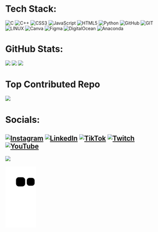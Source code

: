 # Tech Stack:
![C](https://img.shields.io/badge/c-%2300599C.svg?style=for-the-badge&logo=c&logoColor=white) ![C++](https://img.shields.io/badge/c++-%2300599C.svg?style=for-the-badge&logo=c%2B%2B&logoColor=white) ![CSS3](https://img.shields.io/badge/css3-%231572B6.svg?style=for-the-badge&logo=css3&logoColor=white) ![JavaScript](https://img.shields.io/badge/javascript-%23323330.svg?style=for-the-badge&logo=javascript&logoColor=%23F7DF1E) ![HTML5](https://img.shields.io/badge/html5-%23E34F26.svg?style=for-the-badge&logo=html5&logoColor=white) ![Python](https://img.shields.io/badge/python-3670A0?style=for-the-badge&logo=python&logoColor=ffdd54) ![GitHub](https://img.shields.io/badge/GitHub-%23121011.svg?style=for-the-badge&logo=github&logoColor=white) ![GIT](https://img.shields.io/badge/Git-fc6d26?style=for-the-badge&logo=git&logoColor=white) ![LINUX](https://img.shields.io/badge/Linux-FCC624?style=for-the-badge&logo=linux&logoColor=black) ![Canva](https://img.shields.io/badge/Canva-%2300C4CC.svg?style=for-the-badge&logo=Canva&logoColor=white) 	![Figma](https://img.shields.io/badge/figma-%23F24E1E.svg?style=for-the-badge&logo=figma&logoColor=white) ![DigitalOcean](https://img.shields.io/badge/DigitalOcean-%230167ff.svg?style=for-the-badge&logo=digitalOcean&logoColor=white) ![Anaconda](https://img.shields.io/badge/Anaconda-%2344A833.svg?style=for-the-badge&logo=anaconda&logoColor=white)
# GitHub Stats:
![](https://github-readme-stats.vercel.app/api/top-langs/?username=pecraveiro&theme=dark&hide_border=false&include_all_commits=true&count_private=true&layout=compact)
![](https://github-readme-stats.vercel.app/api?username=pecraveiro&theme=dark&hide_border=false&include_all_commits=true&count_private=true)
![](https://github-readme-streak-stats.herokuapp.com/?user=pecraveiro&theme=dark&hide_border=false)

# Top Contributed Repo
![](https://github-contributor-stats.vercel.app/api?username=pecraveiro&limit=5&theme=dark&combine_all_yearly_contributions=true)
# Socials:
[![Instagram](https://img.shields.io/badge/Instagram-%23E4405F.svg?logo=Instagram&logoColor=white)](https://instagram.com/dev_pecrav) [![LinkedIn](https://img.shields.io/badge/LinkedIn-%230077B5.svg?logo=linkedin&logoColor=white)](https://linkedin.com/in/pecraveiro) [![TikTok](https://img.shields.io/badge/TikTok-%23000000.svg?logo=TikTok&logoColor=white)](https://tiktok.com/@dev_pecrav) [![Twitch](https://img.shields.io/badge/Twitch-%239146FF.svg?logo=Twitch&logoColor=white)](https://twitch.tv/dev_pecrav) [![YouTube](https://img.shields.io/badge/YouTube-%23FF0000.svg?logo=YouTube&logoColor=white)](https://youtube.com/@dev_pecrav) 
---
[![](https://visitcount.itsvg.in/api?id=pecraveiro&icon=0&color=12)](https://visitcount.itsvg.in)

![Snake animation](https://github.com/pecraveiro/pecraveiro/blob/output/github-contribution-grid-snake.svg)

